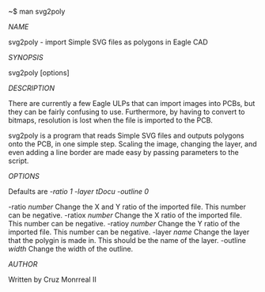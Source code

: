~$ man svg2poly

_NAME_

svg2poly - import Simple SVG files as polygons in Eagle CAD
 

_SYNOPSIS_

svg2poly [options]

 
_DESCRIPTION_

There are currently a few Eagle ULPs that can import images into PCBs, but they can be fairly confusing to use. Furthermore, by having to convert to bitmaps, resolution is lost when the file is imported to the PCB.

svg2poly is a program that reads Simple SVG files and outputs polygons onto the PCB, in one simple step. Scaling the image, changing the layer, and even adding a line border are made easy by passing parameters to the script. 

 
_OPTIONS_

Defaults are *-ratio 1 -layer tDocu -outline 0*

-ratio *number*
    Change the X and Y ratio of the imported file. This number can be negative.
-ratiox *number*
    Change the X ratio of the imported file. This number can be negative.
-ratioy *number*
    Change the Y ratio of the imported file. This number can be negative.
-layer *name*
    Change the layer that the polygin is made in. This should be the name of the layer.
-outline *width*
    Change the width of the outline.

    
_AUTHOR_

Written by Cruz Monrreal II